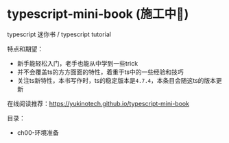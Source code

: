 # typescript-mini-book (施工中🚧)
typescript 迷你书 / typescript tutorial 

特点和期望：
 - 新手能轻松入门，老手也能从中学到一些trick
 - 并不会覆盖ts的方方面面的特性，着重于ts中的一些经验和技巧
 - 关注ts新特性，本书写作时，ts的稳定版本是`4.7.4`，本条目会随这ts的版本更新

在线阅读推荐：https://yukinotech.github.io/typescript-mini-book

目录：
 - ch00-环境准备

